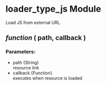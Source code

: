 # loader_type_js Module

Load JS from external URL.

## *function* ( path, callback )

### Parameters:

* path {String}<br/>
  resource link
* callback {Function}<br/>
  executes when resource is loaded

